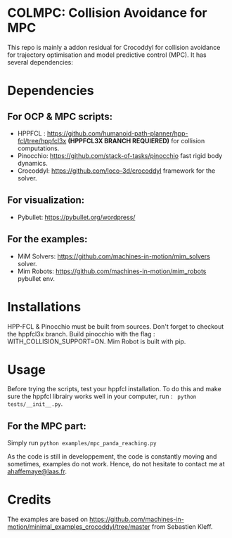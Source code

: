 # COLMPC: Collision Avoidance for MPC

This repo is mainly a addon residual for Crocoddyl for collision avoidance for trajectory optimisation and model predictive control (MPC).
It has several dependencies: 

# Dependencies 

## For OCP & MPC scripts: 

- HPPFCL : https://github.com/humanoid-path-planner/hpp-fcl/tree/hppfcl3x **(HPPFCL3X BRANCH REQUIERED)** for collision computations.
- Pinocchio: https://github.com/stack-of-tasks/pinocchio fast rigid body dynamics.
- Crocoddyl: https://github.com/loco-3d/crocoddyl framework for the solver.

## For visualization: 
- Pybullet: https://pybullet.org/wordpress/ 

## For the examples: 

- MiM Solvers: https://github.com/machines-in-motion/mim_solvers solver.
- Mim Robots: https://github.com/machines-in-motion/mim_robots pybullet env.

# Installations

HPP-FCL & Pinocchio must be built from sources. Don't forget to checkout the hppfcl3x branch. Build pinocchio with the flag : WITH_COLLISION_SUPPORT=ON. 
Mim Robot is built with pip.

# Usage

Before trying the scripts, test your hppfcl installation. To do this and make sure the hppfcl librairy works well in your computer, run : 
``` python tests/__init__.py```.

## For the MPC part:

Simply run ```python examples/mpc_panda_reaching.py```

As the code is still in developpement, the code is constantly moving and sometimes, examples do not work. Hence, do not hesitate to contact me at ahaffemaye@laas.fr. 

# Credits

The examples are based on https://github.com/machines-in-motion/minimal_examples_crocoddyl/tree/master from Sebastien Kleff. 

